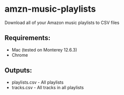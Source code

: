# amzn-music-playlists
Download all of your Amazon music playlists to CSV files

## Requirements:
- Mac (tested on Monterey 12.6.3)
- Chrome

## Outputs:
- playlists.csv - All playlists
- tracks.csv    - All tracks in all playlists
